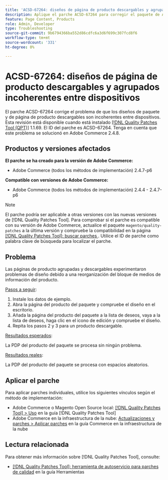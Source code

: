 ```yaml
---
title: 'ACSD-67264: diseños de página de producto descargables y agrupados incoherentes entre dispositivos'
description: Aplique el parche ACSD-67264 para corregir el paquete de Adobe Commerce y las páginas descargables que experimentaron problemas de diseño debido a una reorganización del bloque de medios de información del producto.
feature: Page Content, Products
role: Admin, Developer
type: Troubleshooting
source-git-commit: 9b6794366ba552d86cdfc6a3d6f699c307fcd8f6
workflow-type: tm+mt
source-wordcount: '331'
ht-degree: 0%

---
```



# ACSD-67264: diseños de página de producto descargables y agrupados incoherentes entre dispositivos

El parche ACSD-67264 corrige el problema de que los diseños de paquete y de página de producto descargables son incoherentes entre dispositivos. Esta revisión está disponible cuando está instalado [[!DNL Quality Patches Tool (QPT)]](/help/tools/quality-patches-tool/quality-patches-tool-to-self-serve-quality-patches.md) 1.1.69. El ID del parche es ACSD-67264. Tenga en cuenta que este problema se solucionó en Adobe Commerce 2.4.8.

## Productos y versiones afectados

**El parche se ha creado para la versión de Adobe Commerce:**

* Adobe Commerce (todos los métodos de implementación) 2.4.7-p6

**Compatible con versiones de Adobe Commerce:**

* Adobe Commerce (todos los métodos de implementación) 2.4.4 - 2.4.7-p6

>[!NOTE]
>
>El parche podría ser aplicable a otras versiones con las nuevas versiones de [!DNL Quality Patches Tool]. Para comprobar si el parche es compatible con su versión de Adobe Commerce, actualice el paquete `magento/quality-patches` a la última versión y compruebe la compatibilidad en la página [[!DNL Quality Patches Tool]: buscar parches &#x200B;](https://experienceleague.adobe.com/tools/commerce-quality-patches/index.html?lang=es). Utilice el ID de parche como palabra clave de búsqueda para localizar el parche.

## Problema

Las páginas de producto agrupadas y descargables experimentaron problemas de diseño debido a una reorganización del bloque de medios de información del producto.

<u>Pasos a seguir</u>:

1. Instale los datos de ejemplo.
1. Abra la página del producto del paquete y compruebe el diseño en el escritorio.
1. Añada la página del producto del paquete a la lista de deseos, vaya a la lista de deseos, haga clic en el icono de edición y compruebe el diseño.
1. Repita los pasos 2 y 3 para un producto descargable.

<u>Resultados esperados</u>:

La PDP del producto del paquete se procesa sin ningún problema.

<u>Resultados reales</u>:

La PDP del producto del paquete se procesa con espacios aleatorios.

## Aplicar el parche

Para aplicar parches individuales, utilice los siguientes vínculos según el método de implementación:

* Adobe Commerce o Magento Open Source local: [[!DNL Quality Patches Tool] > Uso](/help/tools/quality-patches-tool/usage.md) en la guía [!DNL Quality Patches Tool]
* Adobe Commerce en la infraestructura de la nube: [Actualizaciones y parches > Aplicar parches](https://experienceleague.adobe.com/docs/commerce-cloud-service/user-guide/develop/upgrade/apply-patches.html?lang=es) en la guía Commerce en la infraestructura de la nube

## Lectura relacionada

Para obtener más información sobre [!DNL Quality Patches Tool], consulte:

* [[!DNL Quality Patches Tool]: herramienta de autoservicio para parches de calidad](/help/tools/quality-patches-tool/quality-patches-tool-to-self-serve-quality-patches.md) en la guía Herramientas
